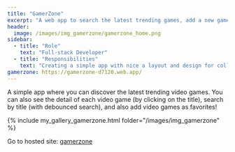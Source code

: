 ```yaml
---
title: "GamerZone"
excerpt: "A web app to search the latest trending games, add a new game and pick them as favorites!"
header:
  image: /images/img_gamerzone/gamerzone_home.png
sidebar:
  - title: "Role"
    text: "Full-stack Developer"
  - title: "Responsibilities"
    text: "Creating a simple app with nice a layout and design for collecting the latest info about video games."
gamerzone: https://gamerzone-d7120.web.app/
---
```


A simple app where you can discover the latest trending video games. You can also see the detail of each video game (by clicking on the title), search by title (with debounced search), and also add video games as favorites!


{% include my_gallery_gamerzone.html folder="/images/img_gamerzone" %}

Go to hosted site: [gamerzone](#)
